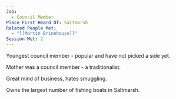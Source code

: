 ```yaml
---
Job:
  - Council Member
Place First Heard Of: Saltmarsh
Related People Met:
  - "[[Martin Brinehouse]]"
Session Met: 2
---
```

Youngest council member - popular and have not picked a side yet.

Mother was a council member - a traditionalist.

Great mind of business, hates smuggling.

Owns the largest number of fishing boats in Saltmarsh.